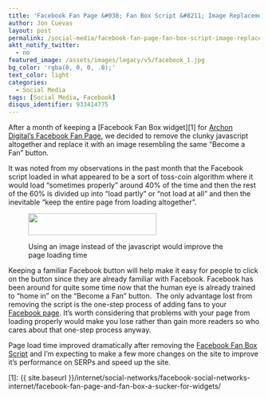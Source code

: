 ```yaml
---
title: 'Facebook Fan Page &#038; Fan Box Script &#8211; Image Replacement Fix'
author: Jon Cuevas
layout: post
permalink: /social-media/facebook-fan-page-fan-box-script-image-replacement-fix/
aktt_notify_twitter:
  - no
featured_image: /assets/images/legacy/v5/facebook_1.jpg
bg_color: 'rgba(0, 0, 0, .8);'
text_color: light
categories:
  - Social Media
tags: [Social Media, Facebook]
disqus_identifier: 933414775
---
```

After a month of keeping a [Facebook Fan Box widget][1] for <a href="http://www.facebook.com/pages/Archon-Digital/250984095360" target="_blank">Archon Digital&#8217;s Facebook Fan Page</a>, we decided to remove the clunky javascript altogether and replace it with an image resembling the same &#8220;Become a Fan&#8221; button.<!--more-->

It was noted from my observations in the past month that the Facebook script loaded in what appeared to be a sort of toss-coin algorithm where it would load &#8220;sometimes properly&#8221; around 40% of the time and then the rest of the 60% is divided up into &#8220;load partly&#8221; or &#8220;not load at all&#8221; and then the inevitable &#8220;keep the entire page from loading altogether&#8221;.<figure class="figure alignleft">

<img title="Facebook Fan Page Widget Image Workaround" src="{{ site.baseurl }}/assets/images/legacy/v5/facebook-button.jpg" alt="" width="257" height="44" /><figcaption>Using an image instead of the javascript would improve the page loading time</figcaption></figure> <p style="text-align: left;">
  Keeping a familiar Facebook button will help make it easy for people to click on the button since they are already familiar with Facebook. Facebook has been around for quite some time now that the human eye is already trained to &#8220;home in&#8221; on the &#8220;Become a Fan&#8221; button.  The only advantage lost from removing the script is the one-step process of adding fans to your <a href="http://www.facebook.com/pages/Archon-Digital/250984095360" target="_blank">Facebook page</a>. It&#8217;s worth considering that problems with your page from loading properly would make you lose rather than gain more readers so who cares about that one-step process anyway.
</p>

<p style="text-align: left;">
  Page load time improved dramatically after removing the <a href="{{ site.baseurl }}/social-media/facebook-fan-page-and-fan-box-a-sucker-for-widgets/">Facebook Fan Box Script</a> and I&#8217;m expecting to make a few more changes on the site to improve it&#8217;s performance on SERPs and speed up the site.
</p>

 [1]: {{ site.baseurl }}/internet/social-networks/facebook-social-networks-internet/facebook-fan-page-and-fan-box-a-sucker-for-widgets/